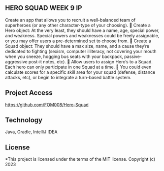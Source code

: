 
## HERO SQUAD WEEK 9 IP
Create an app that allows you to recruit a well-balanced team of superheroes (or any other
character-type of your choosing).
 Create a Hero object: At the very least, they should have a name, age, special power, and
weakness. Special powers and weaknesses could be freely assignable, or you may offer users a
pre-determined set to choose from.
 Create a Squad object: They should have a max size, name, and a cause they’re dedicated to
fighting (sexism, computer illiteracy, not covering your mouth when you sneeze, hogging bus
seats with your backpack, passive-aggressive post-it notes, etc).
 Allow users to assign Hero’s to a Squad. Each hero can only participate in one Squad at a time.
 You could even calculate scores for a specific skill area for your squad (defense, distance
attacks, etc), or begin to integrate a turn-based battle system.
## Project Access
https://github.com/FOM008/Hero-Squad
## Technology
Java, Gradle, IntelliJ IDEA
## License
*This project is licensed under the terms of the MIT license.
Copyright (c) 2023 
